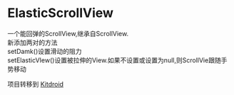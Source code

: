ElasticScrollView
=================
一个能回弹的ScrollView,继承自ScrollView.<br>
新添加两对的方法<br/>
setDamk()设置滑动的阻力<br/>
setElasticVIew()设置被拉伸的View.如果不设置或设置为null,则ScrollVie跟随手势移动

项目转移到 [Kitdroid](https://github.com/Kitdroid/ElasticScrollView)
<!--[![bill2010](./image/google_io_2010.jpg)](http://developer.51cto.com/art/201005/200953.htm)-->

<!--[![bill2011](./image/google_io_2011.jpg)](http://mobile.51cto.com/googleio-260983.htm)-->

<!--[![bill2012](./image/google_io_2012.jpg)](http://mobile.51cto.com/hot-344448.htm)-->

<!--[![bill2013](./image/google_io_2013.jpg)](http://mobile.51cto.com/news-394173.htm)-->
